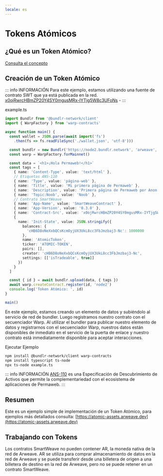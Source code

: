 ```yaml
---
locale: es
---
```

# Tokens Atómicos

## ¿Qué es un Token Atómico?

[Consulta el concepto](../../concepts/atomic-tokens)

## Creación de un Token Atómico

::: info INFORMACIÓN
Para este ejemplo, estamos utilizando una fuente de contrato SWT que ya está publicada en la red. [x0ojRwrcHBmZP20Y4SY0mgusMRx-IYTjg5W8c3UFoNs](https://sonar.warp.cc/#/app/source/x0ojRwrcHBmZP20Y4SY0mgusMRx-IYTjg5W8c3UFoNs#) - 
:::

example.ts

```ts
import Bundlr from '@bundlr-network/client'
import { WarpFactory } from 'warp-contracts'

async function main() {
  const wallet = JSON.parse(await import('fs')
    .then(fs => fs.readFileSync('./wallet.json', 'utf-8')))

  const bundlr = new Bundlr('https://node2.bundlr.network', 'arweave', wallet)
  const warp = WarpFactory.forMainnet()

  const data = `<h1>¡Hola Permaweb!</h1>`
  const tags = [
    { name: 'Content-Type', value: 'text/html' },
    // Etiquetas ANS-110 
    { name: 'Type', value: 'página-web' },
    { name: 'Title', value: 'Mi primera página de Permaweb' },
    { name: 'Description', value: 'Primera página de Permaweb por Anon' },
    { name: 'Topic:Noob', value: 'Noob' },
    // Contrato SmartWeave
    { name: 'App-Name', value: 'SmartWeaveContract' },
    { name: 'App-Version', value: '0.3.0' },
    { name: 'Contract-Src', value: 'x0ojRwrcHBmZP20Y4SY0mgusMRx-IYTjg5W8c3UFoNs' },
    {
      name: 'Init-State', value: JSON.stringify({
        balances: {
          'cHB6D8oNeXxbQCsKcmOyjUX3UkL8cc3FbJmzbaj3-Nc': 1000000
        },
        name: 'AtomicToken',
        ticker: 'ATOMIC-TOKEN',
        pairs: [],
        creator: 'cHB6D8oNeXxbQCsKcmOyjUX3UkL8cc3FbJmzbaj3-Nc',
        settings: [['isTradeable', true]]
      })
    }
  ]

  const { id } = await bundlr.upload(data, { tags })
  await warp.createContract.register(id, 'node2')
  console.log('Token Atómico: ', id)
}

main()
```

En este ejemplo, estamos creando un elemento de datos y subiéndolo al servicio de red de bundler. Luego registramos nuestro contrato con el secuenciador Warp. Al utilizar el bundler para publicar nuestro elemento de datos y registrarnos con el secuenciador Warp, nuestros datos están disponibles de inmediato en el servicio de la puerta de enlace y nuestro contrato está inmediatamente disponible para aceptar interacciones.

Ejecutar Ejemplo

```sh
npm install @bundlr-network/client warp-contracts 
npm install typescript ts-node
npx ts-node example.ts
```

::: info INFORMACIÓN
[ANS-110](https://github.com/ArweaveTeam/arweave-standards/blob/master/ans/ANS-110.md) es una Especificación de Descubrimiento de Activos que permite la complementariedad con el ecosistema de aplicaciones de Permaweb.
:::

## Resumen

Este es un ejemplo simple de implementación de un Token Atómico, para ejemplos más detallados consulta: [https://atomic-assets.arweave.dev](https://atomic-assets.arweave.dev)

## Trabajando con Tokens

Los contratos SmartWeave no pueden contener AR, la moneda nativa de la red de Arweave. AR se utiliza para comprar almacenamiento de datos en la red de Arweave y se puede transferir desde una billetera de origen a una billetera de destino en la red de Arweave, pero no se puede retener en un contrato SmartWeave.